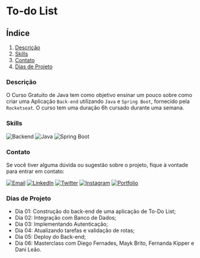 # To-do List

## Índice

1. [Descrição](#descrição)
2. [Skills](#skills)
3. [Contato](#contato)
4. [Dias de Projeto](#dias-de-projeto)

### Descrição

O Curso Gratuito de Java tem como objetivo ensinar um pouco sobre como criar uma Aplicação `Back-end` utilizando `Java` e `Spring Boot`, fornecido pela `Rocketseat`. O curso tem uma duração 6h cursado durante uma semana.

### Skills

![Backend](https://img.shields.io/badge/Backend-333333?style=for-the-badge) ![Java](https://img.shields.io/badge/Java-007396?style=for-the-badge&logo=java&logoColor=white) ![Spring Boot](https://img.shields.io/badge/Spring%20Boot-6DB33F?style=for-the-badge&logo=spring-boot)

### Contato

Se você tiver alguma dúvida ou sugestão sobre o projeto, fique à vontade para entrar em contato:

[![Email](https://img.shields.io/badge/Email-D14836?style=for-the-badge&logo=gmail&logoColor=white)](mailto:righigordev@gmail.com)
[![LinkedIn](https://img.shields.io/badge/LinkedIn-0077B5?style=for-the-badge&logo=linkedin&logoColor=white)](https://www.linkedin.com/in/igor-righi/) [![Twitter](https://img.shields.io/badge/Twitter-1DA1F2?style=for-the-badge&logo=twitter&logoColor=white)](https://twitter.com/righigor) [![Instagram](https://img.shields.io/badge/Instagram-E4405F?style=for-the-badge&logo=instagram&logoColor=white)](https://www.instagram.com/righigor/) [![Portfolio](https://img.shields.io/badge/Portfolio-9cf?style=for-the-badge&logo=appveyor&logoColor=white)](https://righigordev.netlify.app/)

### Dias de Projeto

- Dia 01: Construção do back-end de uma aplicação de To-Do List;
- Dia 02: Integração com Banco de Dados;
- Dia 03: Implementando Autenticação;
- Dia 04: Atualizando tarefas e validação de rotas;
- Dia 05: Deploy do Back-end;
- Dia 06: Masterclass com Diego Fernades, Mayk Brito, Fernanda Kipper e Dani Leão.